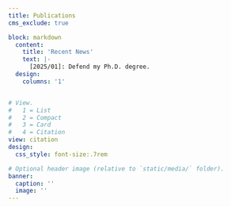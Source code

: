 ```yaml
---
title: Publications
cms_exclude: true

block: markdown
  content:
    title: 'Recent News'
    text: |-
      [2025/01]: Defend my Ph.D. degree.
  design:
    columns: '1'


# View.
#   1 = List
#   2 = Compact
#   3 = Card
#   4 = Citation
view: citation
design:
  css_style: font-size:.7rem

# Optional header image (relative to `static/media/` folder).
banner:
  caption: ''
  image: ''
---
```

